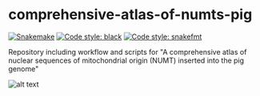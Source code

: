 # comprehensive-atlas-of-numts-pig
[![Snakemake](https://img.shields.io/badge/snakemake-≥7.19.0-brightgreen.svg)](https://snakemake.github.io)
[![Code style: black](https://img.shields.io/badge/code%20style-black-000000.svg)](https://github.com/psf/black)
[![Code style: snakefmt](https://img.shields.io/badge/code%20style-snakefmt-000000.svg)](https://github.com/snakemake/snakefmt)

Repository including workflow and scripts for "A comprehensive atlas of nuclear sequences of mitochondrial origin (NUMT) inserted into the pig genome"

[logo]: https://github.com/matteobolner/comprehensive-atlas-of-numts-pig/blob/main/pipeline_graphs/numt_discovery_summary.svg "Test"
![alt text][logo]
